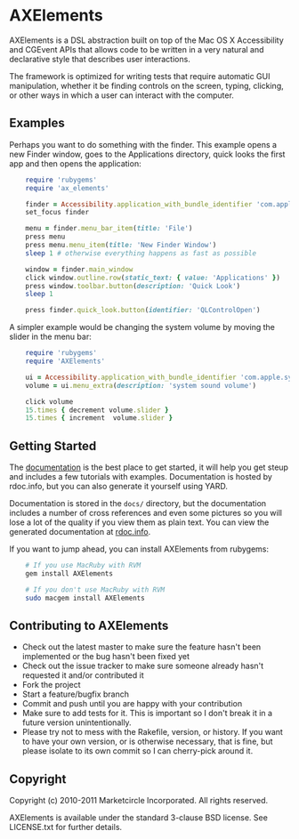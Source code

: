 # AXElements

AXElements is a DSL abstraction built on top of the Mac OS X
Accessibility and CGEvent APIs that allows code to be written in a
very natural and declarative style that describes user interactions.

The framework is optimized for writing tests that require automatic
GUI manipulation, whether it be finding controls on the screen,
typing, clicking, or other ways in which a user can interact with the
computer.

## Examples

Perhaps you want to do something with the finder. This example opens a
new Finder window, goes to the Applications directory, quick looks the
first app and then opens the application:

```ruby
    require 'rubygems'
    require 'ax_elements'

    finder = Accessibility.application_with_bundle_identifier 'com.apple.finder'
    set_focus finder

    menu = finder.menu_bar_item(title: 'File')
    press menu
    press menu.menu_item(title: 'New Finder Window')
    sleep 1 # otherwise everything happens as fast as possible

    window = finder.main_window
    click window.outline.row(static_text: { value: 'Applications' })
    press window.toolbar.button(description: 'Quick Look')
    sleep 1

    press finder.quick_look.button(identifier: 'QLControlOpen')
```

A simpler example would be changing the system volume by moving the
slider in the menu bar:

```ruby
    require 'rubygems'
    require 'AXElements'

    ui = Accessibility.application_with_bundle_identifier 'com.apple.systemuiserver'
    volume = ui.menu_extra(description: 'system sound volume')

    click volume
    15.times { decrement volume.slider }
    15.times { increment  volume.slider }
```

## Getting Started

The
[documentation](http://rdoc.info/github/Marketcircle/AXElements/master/frames)
is the best place to get started, it will help you
get steup and includes a few tutorials with examples. Documentation is
hosted by rdoc.info, but you can also generate it yourself using YARD.

Documentation is stored in the `docs/` directory, but the
documentation includes a number of cross references and even some
pictures so you will lose a lot of the quality if you view them as
plain text. You can view the generated documentation at
[rdoc.info](http://rdoc.info/github/Marketcircle/AXElements/master/frames).

If you want to jump ahead, you can install AXElements from rubygems:

```bash
    # If you use MacRuby with RVM
    gem install AXElements

    # If you don't use MacRuby with RVM
    sudo macgem install AXElements
```

## Contributing to AXElements

* Check out the latest master to make sure the feature hasn't been implemented or the bug hasn't been fixed yet
* Check out the issue tracker to make sure someone already hasn't requested it and/or contributed it
* Fork the project
* Start a feature/bugfix branch
* Commit and push until you are happy with your contribution
* Make sure to add tests for it. This is important so I don't break it in a future version unintentionally.
* Please try not to mess with the Rakefile, version, or history. If you want to have your own version, or is otherwise necessary, that is fine, but please isolate to its own commit so I can cherry-pick around it.

## Copyright

Copyright (c) 2010-2011 Marketcircle Incorporated. All rights
reserved.

AXElements is available under the standard 3-clause BSD license. See
LICENSE.txt for further details.
